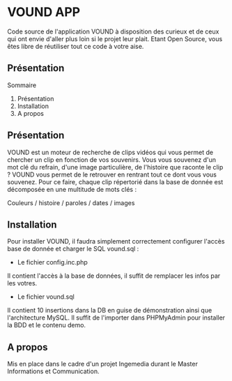 VOUND APP
========

Code source de l'application VOUND à disposition des curieux et de ceux qui ont envie d'aller plus loin si le projet leur plait. Etant Open Source, vous êtes libre de réutiliser tout ce code à votre aise.


Présentation
------------

Sommaire

<ol>
<li>Présentation</li>
<li>Installation</li>
<li>A propos</li>
</ol>


## Présentation ##

VOUND est un moteur de recherche de clips vidéos qui vous permet de chercher un clip en fonction de vos souvenirs. Vous vous souvenez d'un mot clé du refrain, d'une image particulière, de l'histoire que raconte le clip ? VOUND vous permet de le retrouver en rentrant tout ce dont vous vous souvenez. Pour ce faire, chaque clip répertorié dans la base de donnée est décomposée en une multitude de mots clés :

Couleurs / histoire / paroles / dates / images 


## Installation ##

Pour installer VOUND, il faudra simplement correctement configurer l'accès base de donnée et charger le SQL vound.sql :

* Le fichier config.inc.php

Il contient l'accès à la base de données, il suffit de remplacer les infos par les votres.

* Le fichier vound.sql

Il contient 10 insertions dans la DB en guise de démonstration ainsi que l'architecture MySQL. Il suffit de l'importer dans PHPMyAdmin pour installer la BDD et le contenu demo.


## A propos ##

Mis en place dans le cadre d'un projet Ingemedia durant le Master Informations et Communication. 
